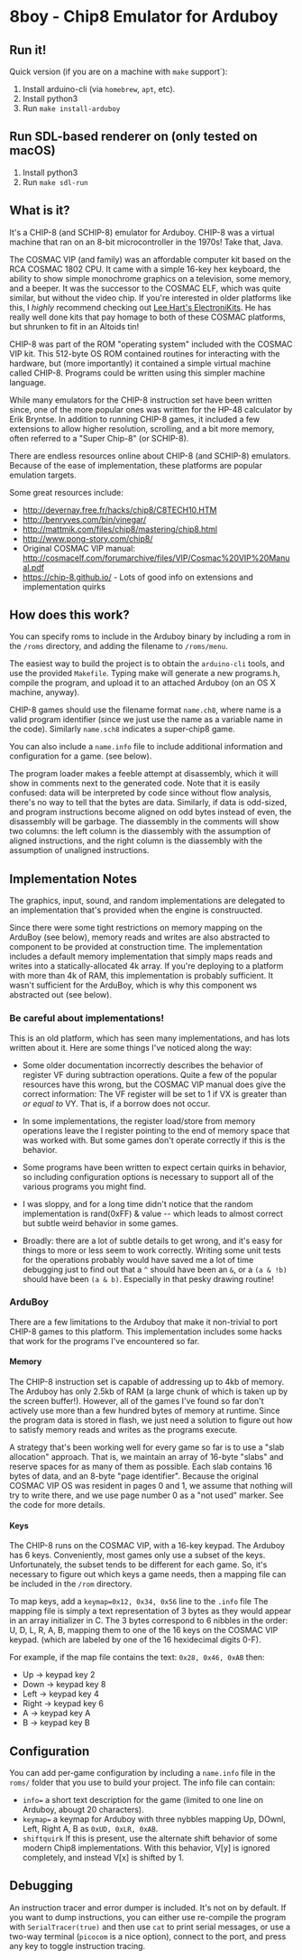 # 8boy - Chip8 Emulator for Arduboy

## Run it!

Quick version (if you are on a machine with `make` support`):

1. Install arduino-cli (via `homebrew`, `apt`, etc).
2. Install python3
3. Run `make install-arduboy`

## Run SDL-based renderer on (only tested on macOS)

1. Install python3
2. Run `make sdl-run`


## What is it?

It's a CHIP-8 (and SCHIP-8) emulator for Arduboy. CHIP-8 was a virtual machine that ran on an 8-bit microcontroller in the 1970s! Take that, Java.

The COSMAC VIP (and family) was an affordable computer kit based on the RCA COSMAC 1802 CPU. It came with a simple 16-key hex keyboard, the ability to show simple monochrome graphics on a television, some memory, and a beeper. It was the successor to the COSMAC ELF, which was quite similar, but without the video chip. If you're interested in older platforms like this, I *highly* recommend checking out [Lee Hart's ElectroniKits](http://www.sunrise-ev.com/projects.htm). He has really well done kits that pay homage to both of these COSMAC platforms, but shrunken to fit in an Altoids tin!

CHIP-8 was part of the ROM "operating system" included with the COSMAC VIP kit. This 512-byte OS ROM contained routines for interacting with the hardware, but (more importantly) it contained a simple virtual machine called CHIP-8. Programs could be written using this simpler machine language. 

While many emulators for the CHIP-8 instruction set have been written since, one of the more popular ones was written for the HP-48 calculator by Erik Bryntse. In addition to running CHIP-8 games, it included a few extensions to allow higher resolution, scrolling, and a bit more memory, often referred to a "Super Chip-8" (or SCHIP-8).

There are endless resources online about CHIP-8 (and SCHIP-8) emulators. Because of the ease of implementation, these platforms are popular emulation targets.

Some great resources include:
* http://devernay.free.fr/hacks/chip8/C8TECH10.HTM
* http://benryves.com/bin/vinegar/
* http://mattmik.com/files/chip8/mastering/chip8.html
* http://www.pong-story.com/chip8/
* Original COSMAC VIP manual: http://cosmacelf.com/forumarchive/files/VIP/Cosmac%20VIP%20Manual.pdf
* https://chip-8.github.io/ - Lots of good info on extensions and implementation quirks


## How does this work?

You can specify roms to include in the Arduboy binary by including a rom in the `/roms` directory, and adding the filename to `/roms/menu`. 

The easiest way to build the project is to obtain the `arduino-cli` tools, and use the provided `Makefile`. Typing make will generate a new programs.h, compile the program, and upload it to an attached Arduboy (on an OS X machine, anyway). 

CHIP-8 games should use the filename format `name.ch8`, where name is a valid program identifier (since we just use the name as a variable name in the code). Similarly `name.sch8` indicates a super-chip8 game.

You can also include a `name.info` file to include additional information and configuration for a game. (see below).

The program loader makes a feeble attempt at disassembly, which it will show in comments next to the generated code. Note that it is easily confused: data will be interpreted by code since without flow analysis, there's no way to tell that the bytes are data. Similarly, if data is odd-sized, and program instructions become aligned on odd bytes instead of even, the disassembly will be garbage. The
diassembly in the comments will show two columns: the left column is the diassembly with the assumption of aligned instructions, and
the right column is the diassembly with the assumption of unaligned instructions.


## Implementation Notes

The graphics, input, sound, and random implementations are delegated to an
implementation that's provided when the engine is construucted.

Since there were some tight restrictions on memory mapping on the ArduBoy (see
below), memory reads and writes are also abstracted to component to be provided
at construction time. The implementation includes a default memory
implementation that simply maps reads and writes into a statically-allocated 4k
array.  If you're deploying to a platform with more than 4k of RAM, this
implementation is probably sufficient. It wasn't sufficient for the ArduBoy,
which is why this component ws abstracted out (see below).

### Be careful about implementations!

This is an old platform, which has seen many implementations, and has lots written about it. Here are some things I've noticed along the way:

* Some older documentation incorrectly describes the behavior of register VF during subtraction operations. Quite a few of the popular resources have this wrong, but the COSMAC VIP manual does give the correct information: The VF register will be set to 1 if VX is greater than *or equal to* VY. That is, if a borrow does not occur.

* In some implementations, the register load/store from memory operations leave the I register pointing to the end of memory space that was worked with. But some games don't operate correctly if this is the behavior.

* Some programs have been written to expect certain quirks in behavior, so including configuration options is necessary to support all of the various programs you might find.

* I was sloppy, and for a long time didn't notice that the random implementation is rand(0xFF) & value -- which leads to almost correct but subtle weird behavior in some games.

* Broadly: there are a lot of subtle details to get wrong, and it's easy for things to more or less seem to work correctly. Writing some unit tests for the operations probably would have saved me a lot of time debugging just to find out that a `^` should have been an `&`, or a `(a & !b)` should have been `(a & b)`. Especially in that pesky drawing routine!

### ArduBoy 

There are a few limitations to the Arduboy that make it non-trivial to port CHIP-8 games to this platform. This implementation includes some hacks that work for the programs I've encountered so far. 

#### Memory

The CHIP-8 instruction set is capable of addressing up to 4kb of memory. The Arduboy has only 2.5kb of RAM (a large chunk of which is taken up by the screen buffer!). However, all of the games I've found so far don't actively use more than a few hundred bytes of memory at runtime. Since the program data is stored in flash, we just need a solution to figure out how to satisfy memory reads and writes as the programs execute.

A strategy that's been working well for every game so far is to use a "slab allocation" approach. That is, we maintain an array of 16-byte "slabs" and reserve spaces for as many of them as possible. Each slab contains 16 bytes of data, and an 8-byte "page identifier". Because the original COSMAC VIP OS was resident in pages 0 and 1, we assume that nothing will try to write there, and we use page number 0 as a "not used" marker. See the code for more details.


#### Keys

The CHIP-8 runs on the COSMAC VIP, with a 16-key keypad. The Arduboy has 6 keys. Conveniently, most games only use a subset of the keys. Unfortunately, the subset tends to be different for each game. So, it's necessary to figure out which keys a game needs, then a mapping file can be included in the `/rom` directory. 

To map keys, add a `keymap=0x12, 0x34, 0x56` line to the `.info` file 
The mapping file is simply a text representation of 3 bytes as they would appear in an array initializer in C. The 3 bytes correspond to 6 nibbles in the order: U, D, L, R, A, B, mapping them to one of the 16 keys on the COSMAC VIP keypad. (which are labeled by one of the 16 hexidecimal digits 0-F).

For example, if the map file contains the text: `0x28, 0x46, 0xAB` then:
* Up -> keypad key 2
* Down -> keypad key 8
* Left -> keypad key 4
* Right -> keypad key 6
* A -> keypad key A
* B -> keypad key B

## Configuration

You can add per-game configuration by including a `name.info` file in the `roms/` folder that you use to build your project. The info file can contain:

* `info=`  a short text description for the game (limited to one line on Arduboy, abougt 20 characters).
* `keymap=` a keymap for Arduboy with three nybbles mapping Up, DOwnl, Left, Right A, B as `0xUD, 0xLR, 0xAB`.
* `shiftquirk` If this is present, use the alternate shift behavior of some modern Chip8 implementations. With this behavior, V[y] is ignored completely, and instead V[x] is shifted by 1.


## Debugging

An instruction tracer and error dumper is included. It's not on by default. If
you want to dump instructions, you can either use re-compile the program with
`SerialTracer(true)` and then use `cat` to print serial messages, or use a
two-way terminal (`picocom` is a nice option), connect to the port, and press
any key to toggle instruction tracing.
